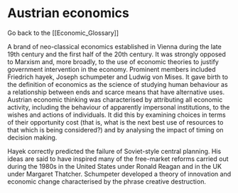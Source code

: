 # Austrian economics

Go back to the [[Economic_Glossary]]


A brand of neo-classical economics established in Vienna during the late 19th century and the first half of the 20th century. It was strongly opposed to Marxism and, more broadly, to the use of economic theories to justify government intervention in the economy. Prominent members included Friedrich hayek, Joseph schumpeter and Ludwig von Mises. It gave birth to the definition of economics as the science of studying human behaviour as a relationship between ends and scarce means that have alternative uses. Austrian economic thinking was characterised by attributing all economic activity, including the behaviour of apparently impersonal institutions, to the wishes and actions of individuals. It did this by examining choices in terms of their opportunity cost (that is, what is the next best use of resources to that which is being considered?) and by analysing the impact of timing on decision making.

Hayek correctly predicted the failure of Soviet-style central planning. His ideas are said to have inspired many of the free-market reforms carried out during the 1980s in the United States under Ronald Reagan and in the UK under Margaret Thatcher. Schumpeter developed a theory of innovation and economic change characterised by the phrase creative destruction.

